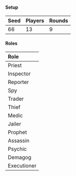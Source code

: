 #### Setup
| Seed | Players | Rounds  |
| :----| :-------| :------ |
| 66   | 13      | 9       |

#### Roles
| Role         |
| :----------- |
| Priest       |
| Inspector    |
| Reporter     |
| Spy          |
| Trader       |
| Thief        |
| Medic        |
| Jailer       |
| Prophet      |
| Assassin     |
| Psychic      |
| Demagog      |
| Executioner  |